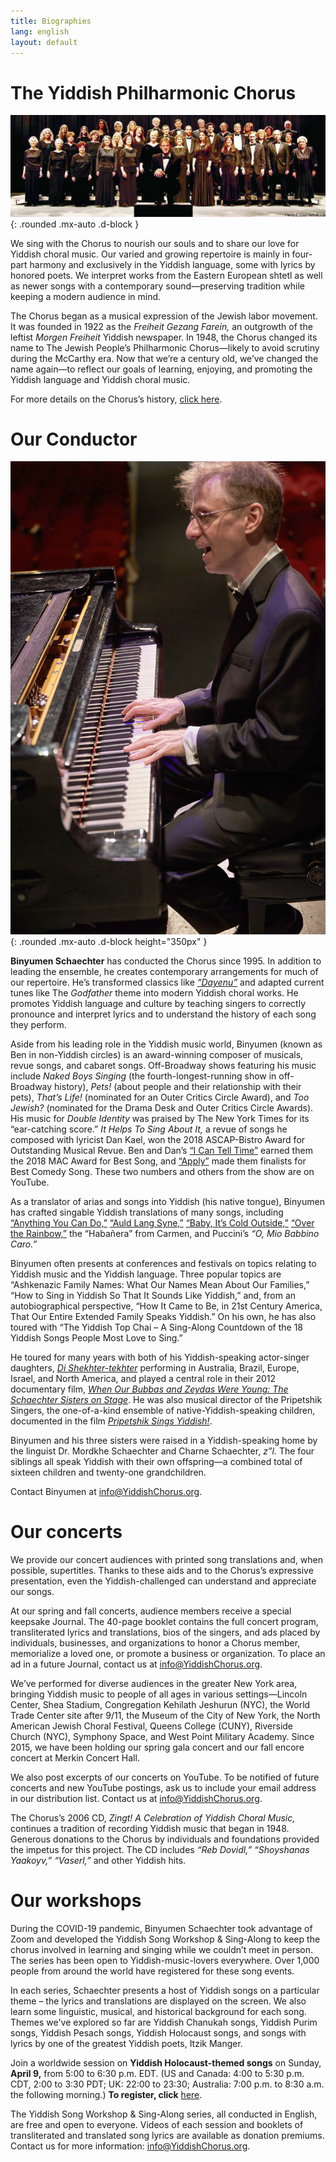 ```yaml
---
title: Biographies
lang: english
layout: default
---
```


# The Yiddish Philharmonic Chorus

![The Yiddish Philharmonic Chorus](img/2010.jpg "The Yiddish Philharmonic Chorus, 2010"){: .rounded .mx-auto .d-block }

We sing with the Chorus to nourish our souls and to share our love for Yiddish choral music. Our varied and growing repertoire is mainly in four-part harmony and exclusively in the Yiddish language, some with lyrics by honored poets. We interpret works from the Eastern European shtetl as well as newer songs with a contemporary sound—preserving tradition while keeping a modern audience in mind. 

The Chorus began as a musical expression of the Jewish labor movement. It was founded in 1922 as the *Freiheit Gezang Farein,* an outgrowth of the leftist *Morgen Freiheit* Yiddish newspaper. In 1948, the Chorus changed its name to The Jewish People’s Philharmonic Chorus—likely to avoid scrutiny during the McCarthy era. Now that we’re a century old, we’ve changed the name again—to reflect our goals of learning, enjoying, and promoting the Yiddish language and Yiddish choral music. 

For more details on the Chorus’s history, [click here](milestones.html).

# Our Conductor

![Binyumen Schaechter](img/binyumen_small.jpg "Binyumen Schaechter"){: .rounded .mx-auto .d-block height="350px" }

**Binyumen Schaechter** has conducted the Chorus since 1995. In addition to leading the ensemble, he creates contemporary arrangements for much of our repertoire. He’s transformed classics like [*“Dayenu”*](https://www.youtube.com/watch?v=p3R98uechsQ) and adapted current tunes like The *Godfather* theme into modern Yiddish choral works. He promotes Yiddish language and culture by teaching singers to correctly pronounce and interpret lyrics and to understand the history of each song they perform.

Aside from his leading role in the Yiddish music world, Binyumen (known as Ben in non-Yiddish circles) is an award-winning composer of musicals, revue songs, and cabaret songs. Off-Broadway shows featuring his music include *Naked Boys Singing* (the fourth-longest-running show in off-Broadway history), *Pets!* (about people and their relationship with their pets), *That’s Life!* (nominated for an Outer Critics Circle Award), and *Too Jewish?* (nominated for the Drama Desk and Outer Critics Circle Awards). His music for *Double Identity* was praised by The New York Times for its “ear-catching score.” *It Helps To Sing About It,* a revue of songs he composed with lyricist Dan Kael, won the 2018 ASCAP-Bistro Award for Outstanding Musical Revue. Ben and Dan’s [“I Can Tell Time”](https://www.youtube.com/watch?v=SE0EiVH0bDc) earned them the 2018 MAC Award for Best Song, and [“Apply”](https://www.youtube.com/watch?v=e2v3rM8xYx4) made them finalists for Best Comedy Song. These two numbers and others from the show are on YouTube.

As a translator of arias and songs into Yiddish (his native tongue), Binyumen has crafted singable Yiddish translations of many songs,
including [“Anything You Can Do,”](https://www.youtube.com/watch?v=QWhEgXAQIGU) [“Auld Lang Syne,”](https://www.youtube.com/watch?v=l7DAqgjlm2I) [“Baby, It’s Cold Outside,”](https://www.youtube.com/watch?v=_zQxlFVP2oE) [“Over the Rainbow,”](https://www.youtube.com/watch?v=mG9B971NSC8) the “Habañera” from Carmen, and Puccini’s *“O, Mio Babbino Caro.”*

Binyumen often presents at conferences and festivals on topics relating to Yiddish music and the Yiddish language. Three popular topics are “Ashkenazic Family Names: What Our Names Mean About Our Families,” “How to Sing in Yiddish So That It Sounds Like Yiddish,” and, from an autobiographical perspective, “How It Came to Be, in 21st Century America, That Our Entire Extended Family Speaks Yiddish.” On his own, he has also toured with “The Yiddish Top Chai – A Sing-Along Countdown of the 18 Yiddish Songs People Most Love to Sing.”

He toured for many years with both of his Yiddish-speaking actor-singer daughters, [*Di Shekhter-tekhter*](http://yiddishsisters.com/) performing in Australia, Brazil, Europe, Israel, and North America, and played a central role in their 2012 documentary film, [*When Our Bubbas and Zeydas Were Young: The Schaechter Sisters on Stage*](https://jewishvideo.com/shop/ols/products/when-our-bubbas-and-zeydas-were-young). He was also musical director of the Pripetshik Singers, the one-of-a-kind ensemble of native-Yiddish-speaking children, documented in the film [*Pripetshik Sings Yiddish!*](https://jewishvideo.com/shop/ols/products/pripetshik-sings-yiddish).

Binyumen and his three sisters were raised in a Yiddish-speaking home by the linguist Dr. Mordkhe Schaechter and Charne Schaechter, *z”l.* The four siblings all speak Yiddish with their own offspring—a combined total of sixteen children and twenty-one grandchildren.

Contact Binyumen at [info@YiddishChorus.org](mailto:info@yiddishchorus.org).

# Our concerts

We provide our concert audiences with printed song translations and, when possible, supertitles. Thanks to these aids and to the Chorus’s expressive presentation, even the Yiddish-challenged can understand and appreciate our songs.  

At our spring and fall concerts, audience members receive a special keepsake Journal. The 40-page booklet contains the full concert program, transliterated lyrics and translations, bios of the singers, and ads placed by individuals, businesses, and organizations to honor a Chorus member, memorialize a loved one, or promote a business or organization. To place an ad in a future Journal, contact us at [info@YiddishChorus.org](mailto:info@yiddishchorus.org).  

We’ve performed for diverse audiences in the greater New York area, bringing Yiddish music to people of all ages in various settings—Lincoln Center, Shea Stadium, Congregation Kehilath Jeshurun (NYC), the World Trade Center site after 9/11, the Museum of the City of New York, the North American Jewish Choral Festival, Queens College (CUNY), Riverside Church (NYC), Symphony Space, and West Point Military Academy. Since 2015, we have been holding our spring gala concert and our fall encore concert at Merkin Concert Hall.  

We also post excerpts of our concerts on YouTube. To be notified of future concerts and new YouTube postings, ask us to include your email address in our distribution list. Contact us at [info@YiddishChorus.org](mailto:info@yiddishchorus.org).

The Chorus’s 2006 CD, *Zingt! A Celebration of Yiddish Choral Music,* continues a tradition of recording Yiddish music that began in 1948. Generous donations to the Chorus by individuals and foundations provided the impetus for this project. The CD includes *“Reb Dovidl,” “Shoyshanas Yaakoyv,” “Vaserl,”* and other Yiddish hits.

# Our workshops

During the COVID-19 pandemic, Binyumen Schaechter took advantage of Zoom and developed the Yiddish Song Workshop & Sing-Along to keep the chorus involved in learning and singing while we couldn’t meet in person. The series has been open to Yiddish-music-lovers everywhere.  Over 1,000 people from around the world have registered for these song events.  

In each series, Schaechter presents a host of Yiddish songs on a particular theme – the lyrics and translations are displayed on the screen.  We also learn some linguistic, musical, and historical background for each song.  Themes we've explored so far are Yiddish Chanukah songs, Yiddish Purim songs, Yiddish Pesach songs, Yiddish Holocaust songs, and songs with lyrics by one of the greatest Yiddish poets, Itzik Manger.

Join a worldwide session on **Yiddish Holocaust-themed songs** on Sunday, **April 9,** from 5:00 to 6:30 p.m. EDT. (US and Canada: 4:00 to 5:30 p.m. CDT, 2:00 to 3:30 PDT; UK: 22:00 to 23:30; Australia: 7:00 p.m. to 8:30 a.m. the following morning.)  **To register, click** [here](https://us02web.zoom.us/meeting/register/tZwoduqrqj8rHtXOcV0JzswsH8c9RA778Oeq).  

The Yiddish Song Workshop & Sing-Along series, all conducted in English, are free and open to everyone.  Videos of each session and booklets of transliterated and translated song lyrics are available as donation premiums.  Contact us for more information: [info@YiddishChorus.org](mailto:info@yiddishchorus.org).
